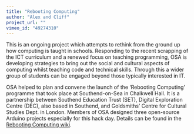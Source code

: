 ```yaml
---
title: "Rebooting Computing"
author: "Alex and Cliff"
project_url: ""
vimeo_id: "49274310"
---
```

<p>This is an ongoing project which attempts to rethink from the ground up how computing is taught in schools. Responding to the recent scrapping of the ICT curriculum and a renewed focus on teaching programming, OSA is developing strategies to bring out the social and cultural aspects of computing whilst teaching code and technical skills.  Through this a wider group of students can be engaged beyond those typically interested in IT.</p>

<p>OSA helped to plan and convene the launch of the ‘Rebooting Computing’ programme that took place at Southend-on-Sea in Chalkwell Hall. It is a partnership between Southend Education Trust (SET), Digital Exploration Centre (DEC), also based in Southend, and Goldsmiths’ Centre for Cultural Studies Dept. in London. Members of OSA designed three open-source Arduino projects especially for this hack day.  Details can be found in the <a href="http://reboot.yoha.co.uk"
title="Rebooting Computing Southend Hack Day wiki">Rebooting Computing wiki</a>.</p>
